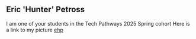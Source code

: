 ## Eric 'Hunter' Petross
I am one of your students in the Tech Pathways 2025 Spring cohort
Here is a link to my picture [ehp](/pictures/PetrossEricH.jpg)
